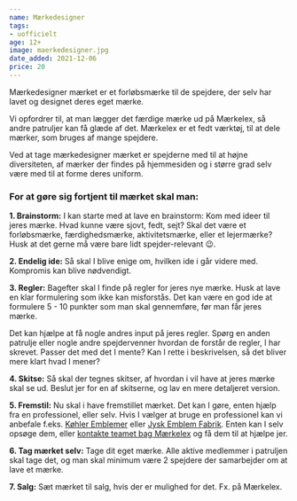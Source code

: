 ```yaml
---
name: Mærkedesigner
tags:
- uofficielt
age: 12+
image: maerkedesigner.jpg
date_added: 2021-12-06
price: 20
---
```

Mærkedesigner mærket er et forløbsmærke til de spejdere, der selv har lavet og designet deres eget mærke.

Vi opfordrer til, at man lægger det færdige mærke ud på Mærkelex, så andre patruljer kan få glæde af det.
Mærkelex er et fedt værktøj, til at dele mærker, som bruges af mange spejdere.

Ved at tage mærkedesigner mærket er spejderne med til at højne diversiteten, af mærker der findes på hjemmesiden og i større grad selv være med til at forme deres uniform.

### For at gøre sig fortjent til mærket skal man:

**1. Brainstorm:** I kan starte med at lave en brainstorm: Kom med ideer til jeres mærke. Hvad kunne være sjovt, fedt, sejt? Skal det være et forløbsmærke, færdighedsmærke, aktivitetsmærke, eller et lejermærke? Husk at det gerne må være bare lidt spejder-relevant 😉.

**2. Endelig ide:** Så skal I blive enige om, hvilken ide i går videre med. Kompromis kan blive nødvendigt.

**3. Regler:** Bagefter skal I finde på regler for jeres nye mærke. Husk at lave en klar formulering som ikke kan misforstås. Det kan være en god ide at formulere 5 - 10 punkter som man skal gennemføre, før man får jeres mærke.

Det kan hjælpe at få nogle andres input på jeres regler. Spørg en anden patrulje eller nogle andre spejdervenner hvordan de forstår de regler, I har skrevet. Passer det med det I mente? Kan I rette i beskrivelsen, så det bliver mere klart hvad I mener?

**4. Skitse:** Så skal der tegnes skitser, af hvordan i vil have at jeres mærke skal se ud. Beslut jer for en af skitserne, og lav en mere detaljeret version.

**5. Fremstil:** Nu skal i have fremstillet mærket. Det kan I gøre, enten hjælp fra en professionel, eller selv. Hvis I vælger at bruge en professionel kan vi anbefale f.eks. [Køhler Emblemer](https://emblemer.dk/) eller [Jysk Emblem Fabrik](https://www.jef.dk/da/). Enten kan I selv opsøge dem, eller [kontakte teamet bag Mærkelex](/kontakt) og få dem til at hjælpe jer.

**6. Tag mærket selv:** Tage dit eget mærke. Alle aktive medlemmer i patruljen skal tage det, og man skal minimum være 2 spejdere der samarbejder om at lave et mærke.

**7. Salg:** Sæt mærket til salg, hvis der er mulighed for det. Fx. på Mærkelex.
